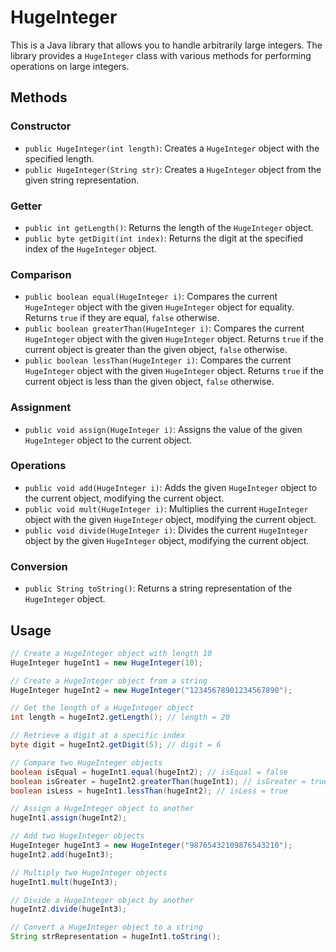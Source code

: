 # HugeInteger

This is a Java library that allows you to handle arbitrarily large integers. The library provides a `HugeInteger` class with various methods for performing operations on large integers.

## Methods

### Constructor

- `public HugeInteger(int length)`: Creates a `HugeInteger` object with the specified length.
- `public HugeInteger(String str)`: Creates a `HugeInteger` object from the given string representation.

### Getter

- `public int getLength()`: Returns the length of the `HugeInteger` object.
- `public byte getDigit(int index)`: Returns the digit at the specified index of the `HugeInteger` object.

### Comparison

- `public boolean equal(HugeInteger i)`: Compares the current `HugeInteger` object with the given `HugeInteger` object for equality. Returns `true` if they are equal, `false` otherwise.
- `public boolean greaterThan(HugeInteger i)`: Compares the current `HugeInteger` object with the given `HugeInteger` object. Returns `true` if the current object is greater than the given object, `false` otherwise.
- `public boolean lessThan(HugeInteger i)`: Compares the current `HugeInteger` object with the given `HugeInteger` object. Returns `true` if the current object is less than the given object, `false` otherwise.

### Assignment

- `public void assign(HugeInteger i)`: Assigns the value of the given `HugeInteger` object to the current object.

### Operations

- `public void add(HugeInteger i)`: Adds the given `HugeInteger` object to the current object, modifying the current object.
- `public void mult(HugeInteger i)`: Multiplies the current `HugeInteger` object with the given `HugeInteger` object, modifying the current object.
- `public void divide(HugeInteger i)`: Divides the current `HugeInteger` object by the given `HugeInteger` object, modifying the current object.

### Conversion

- `public String toString()`: Returns a string representation of the `HugeInteger` object.

## Usage

```java
// Create a HugeInteger object with length 10
HugeInteger hugeInt1 = new HugeInteger(10);

// Create a HugeInteger object from a string
HugeInteger hugeInt2 = new HugeInteger("12345678901234567890");

// Get the length of a HugeInteger object
int length = hugeInt2.getLength(); // length = 20

// Retrieve a digit at a specific index
byte digit = hugeInt2.getDigit(5); // digit = 6

// Compare two HugeInteger objects
boolean isEqual = hugeInt1.equal(hugeInt2); // isEqual = false
boolean isGreater = hugeInt2.greaterThan(hugeInt1); // isGreater = true
boolean isLess = hugeInt1.lessThan(hugeInt2); // isLess = true

// Assign a HugeInteger object to another
hugeInt1.assign(hugeInt2);

// Add two HugeInteger objects
HugeInteger hugeInt3 = new HugeInteger("98765432109876543210");
hugeInt2.add(hugeInt3);

// Multiply two HugeInteger objects
hugeInt1.mult(hugeInt3);

// Divide a HugeInteger object by another
hugeInt2.divide(hugeInt3);

// Convert a HugeInteger object to a string
String strRepresentation = hugeInt1.toString();
